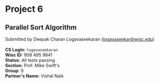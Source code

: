 # **Project 6**

## **Parallel Sort Algorithm**

Submitted by Deepak Charan Logavaseekaran (logavaseekar@wisc.edu)
<br> <br>
**CS Login:** ```logavaseekaran```
<br>
**Wisc ID:** 908 495 9841
<br>
**Status:** All tests passing 
<br>
**Section:** Prof. Mike Swift's
<br>
**Group:** 9
<br>
**Partner's Name:** Vishal Naik
<br>
